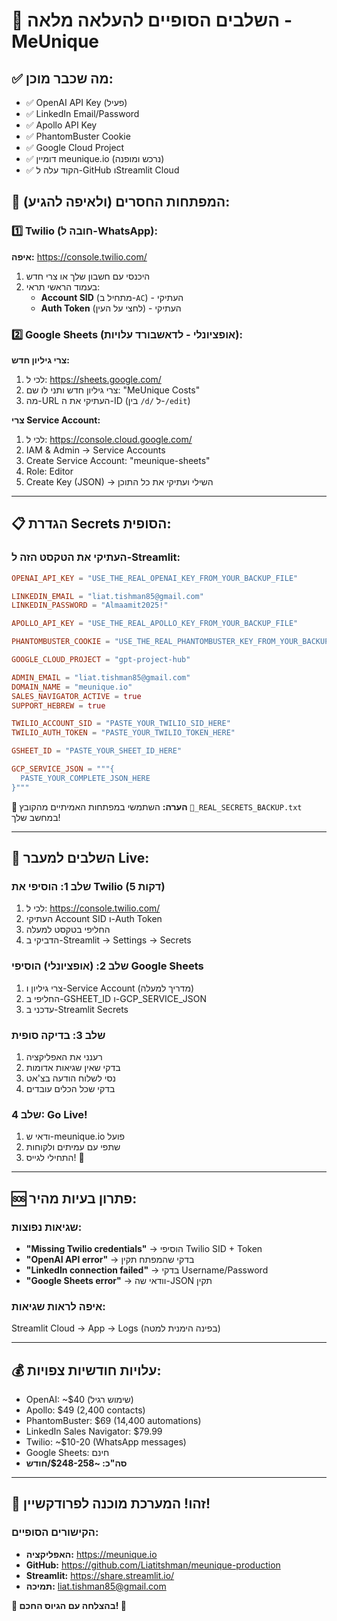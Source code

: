 # 🚀 השלבים הסופיים להעלאה מלאה - MeUnique

## ✅ **מה שכבר מוכן:**
- ✅ OpenAI API Key (פעיל)
- ✅ LinkedIn Email/Password
- ✅ Apollo API Key
- ✅ PhantomBuster Cookie
- ✅ Google Cloud Project
- ✅ דומיין meunique.io (נרכש ומופנה)
- ✅ הקוד עלה ל-GitHub וStreamlit Cloud

## 🔑 **המפתחות החסרים (ולאיפה להגיע):**

### 1️⃣ **Twilio (חובה ל-WhatsApp):**
**איפה:** https://console.twilio.com/
1. היכנסי עם חשבון שלך או צרי חדש
2. בעמוד הראשי תראי:
   - **Account SID** (מתחיל ב-`AC`) - העתיקי
   - **Auth Token** (לחצי על העין) - העתיקי

### 2️⃣ **Google Sheets (אופציונלי - לדאשבורד עלויות):**
**צרי גיליון חדש:**
1. לכי ל: https://sheets.google.com/
2. צרי גיליון חדש ותני לו שם: "MeUnique Costs"
3. מה-URL העתיקי את ה-ID (בין `/d/` ל-`/edit`)

**צרי Service Account:**
1. לכי ל: https://console.cloud.google.com/
2. IAM & Admin → Service Accounts
3. Create Service Account: "meunique-sheets"
4. Role: Editor
5. Create Key (JSON) → השילי ועתיקי את כל התוכן

---

## 📋 **הגדרת Secrets הסופית:**

### **העתיקי את הטקסט הזה ל-Streamlit:**
```toml
OPENAI_API_KEY = "USE_THE_REAL_OPENAI_KEY_FROM_YOUR_BACKUP_FILE"

LINKEDIN_EMAIL = "liat.tishman85@gmail.com"
LINKEDIN_PASSWORD = "Almaamit2025!"

APOLLO_API_KEY = "USE_THE_REAL_APOLLO_KEY_FROM_YOUR_BACKUP_FILE"

PHANTOMBUSTER_COOKIE = "USE_THE_REAL_PHANTOMBUSTER_KEY_FROM_YOUR_BACKUP_FILE"

GOOGLE_CLOUD_PROJECT = "gpt-project-hub"

ADMIN_EMAIL = "liat.tishman85@gmail.com"
DOMAIN_NAME = "meunique.io"
SALES_NAVIGATOR_ACTIVE = true
SUPPORT_HEBREW = true

TWILIO_ACCOUNT_SID = "PASTE_YOUR_TWILIO_SID_HERE"
TWILIO_AUTH_TOKEN = "PASTE_YOUR_TWILIO_TOKEN_HERE"

GSHEET_ID = "PASTE_YOUR_SHEET_ID_HERE"

GCP_SERVICE_JSON = """{
  PASTE_YOUR_COMPLETE_JSON_HERE
}"""
```

**📝 הערה:** השתמשי במפתחות האמיתיים מהקובץ `🔑_REAL_SECRETS_BACKUP.txt` במחשב שלך!

---

## 🎯 **השלבים למעבר Live:**

### **שלב 1: הוסיפי את Twilio (5 דקות)**
1. לכי ל: https://console.twilio.com/
2. העתיקי Account SID ו-Auth Token
3. החליפי בטקסט למעלה
4. הדביקי ב-Streamlit → Settings → Secrets

### **שלב 2: (אופציונלי) הוסיפי Google Sheets**
1. צרי גיליון ו-Service Account (מדריך למעלה)
2. החליפי ב-GSHEET_ID ו-GCP_SERVICE_JSON
3. עדכני ב-Streamlit Secrets

### **שלב 3: בדיקה סופית**
1. רענני את האפליקציה
2. בדקי שאין שגיאות אדומות
3. נסי לשלוח הודעה בצ'אט
4. בדקי שכל הכלים עובדים

### **שלב 4: Go Live!**
1. ודאי ש-meunique.io פועל
2. שתפי עם עמיתים ולקוחות
3. התחילי לגייס! 🎉

---

## 🆘 **פתרון בעיות מהיר:**

### **שגיאות נפוצות:**
- **"Missing Twilio credentials"** → הוסיפי Twilio SID + Token
- **"OpenAI API error"** → בדקי שהמפתח תקין
- **"LinkedIn connection failed"** → בדקי Username/Password
- **"Google Sheets error"** → וודאי שה-JSON תקין

### **איפה לראות שגיאות:**
Streamlit Cloud → App → Logs (בפינה הימנית למטה)

---

## 💰 **עלויות חודשיות צפויות:**
- OpenAI: ~$40 (שימוש רגיל)
- Apollo: $49 (2,400 contacts)
- PhantomBuster: $69 (14,400 automations)
- LinkedIn Sales Navigator: $79.99
- Twilio: ~$10-20 (WhatsApp messages)
- Google Sheets: חינם
- **סה"כ: ~$248-258/חודש**

---

## 🎉 **זהו! המערכת מוכנה לפרודקשיין!**

### **הקישורים הסופיים:**
- **האפליקציה:** https://meunique.io
- **GitHub:** https://github.com/Liatitshman/meunique-production
- **Streamlit:** https://share.streamlit.io/
- **תמיכה:** liat.tishman85@gmail.com

**🚀 בהצלחה עם הגיוס החכם! 🎯** 